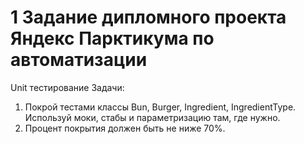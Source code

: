 # 1 Задание дипломного проекта Яндекс Парктикума по автоматизации
Unit тестирование
Задачи: 
1. Покрой тестами классы Bun, Burger, Ingredient, IngredientType. Используй моки, стабы и параметризацию там, где нужно.
2. Процент покрытия должен быть не ниже 70%.
